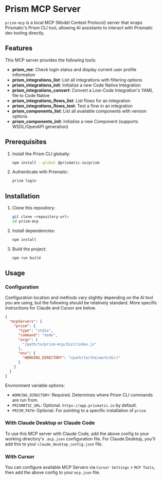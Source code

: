 # Prism MCP Server

`prism-mcp` is a local MCP (Model Context Protocol) server that wraps Prismatic's Prism CLI tool, allowing AI assistants to interact with Prismatic dev tooling directly.

## Features

This MCP server provides the following tools:

- **prism_me**: Check login status and display current user profile information
- **prism_integrations_list**: List all integrations with filtering options
- **prism_integrations_init**: Initialize a new Code Native Integration
- **prism_integrations_convert**: Convert a Low-Code Integration's YAML file to Code Native
- **prism_integrations_flows_list**: List flows for an integration
- **prism_integrations_flows_test**: Test a flow in an integration
- **prism_components_list**: List all available components with version options
- **prism_components_init**: Initialize a new Component (supports WSDL/OpenAPI generation)

## Prerequisites

1. Install the Prism CLI globally:
   ```bash
   npm install --global @prismatic-io/prism
   ```

2. Authenticate with Prismatic:
   ```bash
   prism login
   ```

## Installation

1. Clone this repository:
   ```bash
   git clone <repository-url>
   cd prism-mcp
   ```

2. Install dependencies:
   ```bash
   npm install
   ```

3. Build the project:
   ```bash
   npm run build
   ```

## Usage

### Configuration

Configuration location and methods vary slightly depending on the AI tool you are using, but the following should be relatively standard. More specific instructions for Claude and Cursor are below.

```json
{
  "mcpServers": {
    "prism": {
      "type": "stdio",
      "command": "node",
      "args": [
        "/path/to/prism-mcp/dist/index.js"
      ],
      "env": {
        "WORKING_DIRECTORY": "/path/to/the/work/dir/"
      }
    }
  }
}
```

Environment variable options:

* `WORKING_DIRECTORY`: Required. Determines where Prism CLI commands are run from.
* `PRISMATIC_URL`: Optional. `https://app.prismatic.io` by default.
* `PRISM_PATH`: Optional. For pointing to a specific installation of `prism`.

### With Claude Desktop or Claude Code

To use this MCP server with Claude Code, add the above config to your working directory's `.mcp.json` configuration file. For Claude Desktop, you'll add this to your `claude_desktop_config.json` file.

### With Cursor

You can configure available MCP Servers via `Cursor Settings` > `MCP Tools`, then add the above config to your `mcp.json` file.
